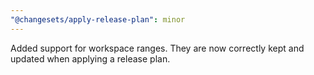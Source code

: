 ```yaml
---
"@changesets/apply-release-plan": minor
---
```


Added support for workspace ranges. They are now correctly kept and updated when applying a release plan.
